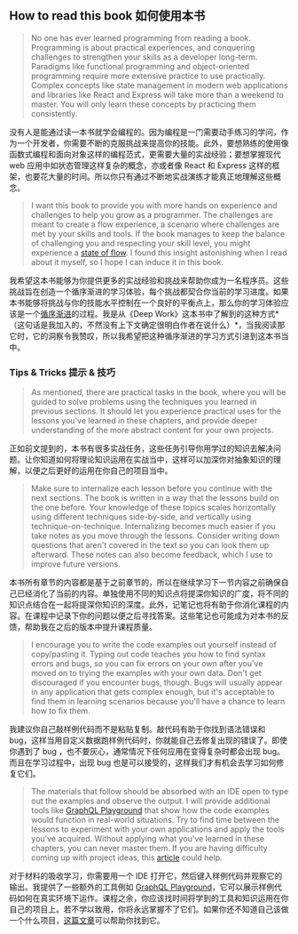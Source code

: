 ## How to read this book 如何使用本书

> No one has ever learned programming from reading a book. Programming is about practical experiences, and conquering challenges to strengthen your skills as a developer long-term. Paradigms like functional programming and object-oriented programming require more extensive practice to use practically. Complex concepts like state management in modern web applications and libraries like React and Express will take more than a weekend to master. You will only learn these concepts by practicing them consistently.

没有人是能通过读一本书就学会编程的。因为编程是一门需要动手练习的学问，作为一个开发者，你需要不断的克服挑战来提高你的技能。此外，要想熟练的使用像函数式编程和面向对象这样的编程范式，更需要大量的实战经验；要想掌握现代 web 应用中如状态管理这样复杂的概念，亦或者像 React 和 Express 这样的框架，也要花大量的时间。所以你只有通过不断地实战演练才能真正地理解这些概念。

> I want this book to provide you with more hands on experience and challenges to help you grow as a programmer. The challenges are meant to create a flow experience, a scenario where challenges are met by your skills and tools. If the book manages to keep the balance of challenging you and respecting your skill level, you might experience a [state of flow](https://www.robinwieruch.de/lessons-learned-deep-work-flow/). I found this insight astonishing when I read about it myself, so I hope I can induce it in this book.

我希望这本书能够为你提供更多的实战经验和挑战来帮助你成为一名程序员。这些挑战旨在创造一个循序渐进的学习体验，每个挑战都契合你当前的学习进度。如果本书能够将挑战与你的技能水平控制在一个良好的平衡点上，那么你的学习体验应该是一个[循序渐进](https://www.robinwieruch.de/lessons-learned-deep-work-flow/)的过程。我是从《Deep Work》这本书中了解到的这种方式*（这句话是我加入的，不然没有上下文确定很明白作者在说什么）*，当我阅读那它时，它的洞察令我赞叹，所以我希望把这种循序渐进的学习方式引进到这本书当中。

### Tips & Tricks 提示 & 技巧

> As mentioned, there are practical tasks in the book, where you will be guided to solve problems using the techniques you learned in previous sections. It should let you experience practical uses for the lessons you've learned in these chapters, and provide deeper understanding of the more abstract content for your own projects.

正如前文提到的，本书有很多实战任务，这些任务引导你用学过的知识去解决问题。让你知道如何将理论知识运用在实战当中，这样可以加深你对抽象知识的理解，以便之后更好的运用在你自己的项目当中。

> Make sure to internalize each lesson before you continue with the next sections. The book is written in a way that the lessons build on the one before. Your knowledge of these topics scales horizontally using different techniques side-by-side, and vertically using technique-on-technique. Internalizing becomes much easier if you take notes as you move through the lessons. Consider writing down questions that aren't covered in the text so you can look them up afterward. These notes can also become feedback, which I use to improve future versions.

本书所有章节的内容都是基于之前章节的，所以在继续学习下一节内容之前确保自己已经消化了当前的内容。单独使用不同的知识点将提深你知识的广度，将不同的知识点结合在一起将提深你知识的深度。此外，记笔记也将有助于你消化课程的内容。在课程中记录下你的问题以便之后寻找答案。这些笔记也可能成为对本书的反馈，帮助我在之后的版本中提升课程质量。

> I encourage you to write the code examples out yourself instead of copy/pasting it. Typing out code teaches you how to find syntax errors and bugs, so you can fix errors on your own after you've moved on to trying the examples with your own data. Don't get discouraged if you encounter bugs, though. Bugs will usually appear in any application that gets complex enough, but it's acceptable to find them in learning scenarios because you'll have a chance to learn how to fix them.

我建议你自己敲样例代码而不是粘贴复制。敲代码有助于你找到语法错误和 bug，这样当用自定义数据跑样例代码时，你就能自己去修复出现的错误了。即使你遇到了 bug ，也不要灰心，通常情况下任何应用在变得复杂时都会出现 bug。而且在学习过程中，出现 bug 也是可以接受的，这样我们才有机会去学习如何修复它们。

> The materials that follow should be absorbed with an IDE open to type out the examples and observe the output. I will provide additional tools like [GraphQL Playground](https://github.com/prisma/graphql-playground) that show how the code examples would function in real-world situations. Try to find time between the lessons to experiment with your own applications and apply the tools you've acquired. Without applying what you've learned in these chapters, you can never master them. If you are having difficulty coming up with project ideas, this [article](https://www.robinwieruch.de/how-to-learn-framework/) could help.

对于材料的吸收学习，你需要用一个 IDE 打开它，然后键入样例代码并观察它的输出。我提供了一些额外的工具例如 [GraphQL Playground](https://github.com/prisma/graphql-playground)，它可以展示样例代码如何在真实环境下运作。课程之余，你应该找时间将学到的工具和知识运用在你自己的项目上。若不学以致用，你将永远掌握不了它们。如果你还不知道自己该做一个什么项目，[这篇文章](https://www.robinwieruch.de/how-to-learn-framework/)可以帮助你找到它。